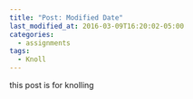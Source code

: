 ```yaml
---
title: "Post: Modified Date"
last_modified_at: 2016-03-09T16:20:02-05:00
categories:
  - assignments
tags:
  - Knoll
---
```


this post is for knolling